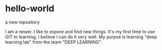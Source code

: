 # hello-world

a new repository

I am a newer. I like to expore and find new things. It's my first time to use GIT to learning, I believe I can do it very well.
My purpse is learning "deep learning lab" from the team "DEEP LEARNING".
